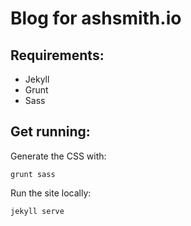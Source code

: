 # Blog for ashsmith.io

## Requirements:

- Jekyll
- Grunt
- Sass

## Get running:

Generate the CSS with:

    grunt sass

Run the site locally:
    
    jekyll serve
